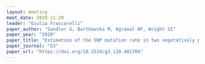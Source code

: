 ```yaml
---
layout: meeting
meet_date: 2020-11-20
leader: "Giulia Frascarelli"
paper_author: "Sandler G, Bartkowska M, Agrawal AF, Wright SI"
paper_year: "2020"
paper_title: "Estimation of the SNP mutation rate in two vegetatively propagating species of duckweed"
paper_journal: "G3"
paper_url: "https://doi.org/10.1534/g3.120.401704"
---
```


